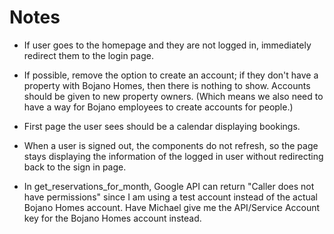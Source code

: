 # Notes

- If user goes to the homepage and they are not logged in, immediately redirect
  them to the login page.
- If possible, remove the option to create an account; if they don't have a
  property with Bojano Homes, then there is nothing to show. Accounts should be
  given to new property owners. (Which means we also need to have a way for
  Bojano employees to create accounts for people.)
- First page the user sees should be a calendar displaying bookings.
- When a user is signed out, the components do not refresh, so the page stays
  displaying the information of the logged in user without redirecting back to
  the sign in page.

- In get_reservations_for_month, Google API can return "Caller does not have permissions"
  since I am using a test account instead of the actual Bojano Homes account.
  Have Michael give me the API/Service Account key for the Bojano Homes account instead.
